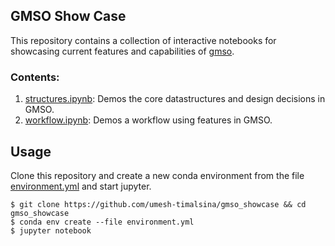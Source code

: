 ## GMSO Show Case
This repository contains a collection of interactive notebooks for showcasing current features and capabilities of [gmso](https://github.com/mosdef-hub/gmso).

### Contents:
1. [structures.ipynb](./notebooks/structures.ipynb): Demos the core datastructures and design decisions in GMSO.
2. [workflow.ipynb](./notebooks/workflow.ipynb): Demos a workflow using features in GMSO.

## Usage
Clone this repository and create a new conda environment from the file [environment.yml](./environment.yml) and start jupyter.

```shell script
$ git clone https://github.com/umesh-timalsina/gmso_showcase && cd gmso_showcase
$ conda env create --file environment.yml
$ jupyter notebook
```


